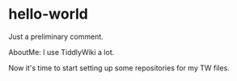 # hello-world
Just a preliminary comment.

AboutMe:  I use TiddlyWiki a lot.

Now it's time to start setting up some repositories for my TW files.
